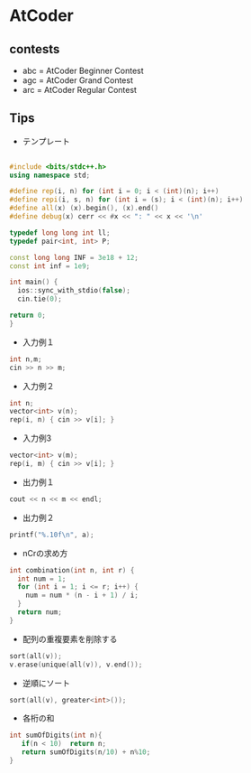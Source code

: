 # AtCoder
## contests
* abc = AtCoder Beginner Contest
* agc = AtCoder Grand Contest
* arc = AtCoder Regular Contest


## Tips

* テンプレート

```cpp
 
#include <bits/stdc++.h>
using namespace std;

#define rep(i, n) for (int i = 0; i < (int)(n); i++)
#define repi(i, s, n) for (int i = (s); i < (int)(n); i++)
#define all(x) (x).begin(), (x).end()
#define debug(x) cerr << #x << ": " << x << '\n'

typedef long long int ll;
typedef pair<int, int> P;

const long long INF = 3e18 + 12;
const int inf = 1e9;

int main() {
  ios::sync_with_stdio(false);
  cin.tie(0);

return 0;
}
```

* 入力例１
```cpp
int n,m;
cin >> n >> m;
```

* 入力例２
```cpp
int n;
vector<int> v(n);
rep(i, n) { cin >> v[i]; }
```

* 入力例3
```cpp
vector<int> v(m);
rep(i, m) { cin >> v[i]; }
```

* 出力例１
```cpp
cout << n << m << endl;
```

* 出力例２
```cpp
printf("%.10f\n", a);
```

* nCrの求め方
```cpp
int combination(int n, int r) {
  int num = 1;
  for (int i = 1; i <= r; i++) {
    num = num * (n - i + 1) / i;
  }
  return num;
}
```

* 配列の重複要素を削除する
```cpp
sort(all(v));
v.erase(unique(all(v)), v.end());
```

* 逆順にソート
```cpp
sort(all(v), greater<int>());
```

* 各桁の和
```cpp
int sumOfDigits(int n){
   if(n < 10)  return n;
   return sumOfDigits(n/10) + n%10;
}
```
